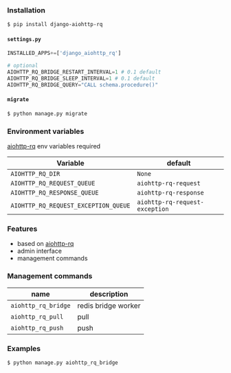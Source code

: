 ### Installation
```bash
$ pip install django-aiohttp-rq
```

#### `settings.py`
```python
INSTALLED_APPS+=['django_aiohttp_rq']

# optional
AIOHTTP_RQ_BRIDGE_RESTART_INTERVAL=1 # 0.1 default
AIOHTTP_RQ_BRIDGE_SLEEP_INTERVAL=1 # 0.1 default
AIOHTTP_RQ_BRIDGE_QUERY="CALL schema.procedure()"
```
#### `migrate`
```bash
$ python manage.py migrate
```

### Environment variables
[aiohttp-rq](https://pypi.org/project/aiohttp-rq) env variables required

Variable|default
-|-
`AIOHTTP_RQ_DIR`|`None`
`AIOHTTP_RQ_REQUEST_QUEUE`|`aiohttp-rq-request`
`AIOHTTP_RQ_RESPONSE_QUEUE`|`aiohttp-rq-response`
`AIOHTTP_RQ_REQUEST_EXCEPTION_QUEUE`|`aiohttp-rq-request-exception`

### Features
+   based on [aiohttp-rq](https://pypi.org/project/aiohttp-rq)
+   admin interface
+   management commands

### Management commands
name|description
-|-
`aiohttp_rq_bridge`|redis bridge worker
`aiohttp_rq_pull`|pull
`aiohttp_rq_push`|push

### Examples
```bash
$ python manage.py aiohttp_rq_bridge
```

